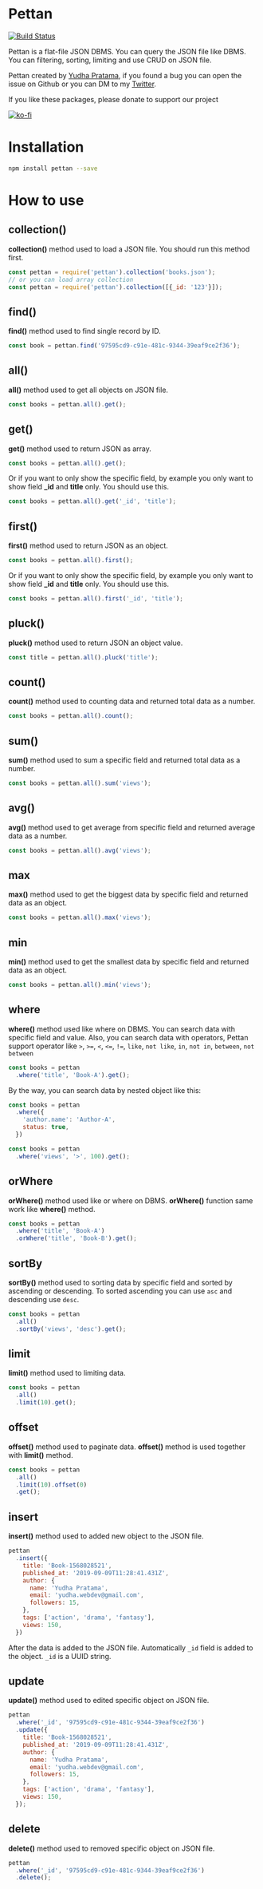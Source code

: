 # Pettan
[![Build Status](https://travis-ci.org/KodepandaID/pettan.svg?branch=master)](https://travis-ci.org/KodepandaID/pettan)

Pettan is a flat-file JSON DBMS. You can query the JSON file like DBMS. You can filtering, sorting, limiting and use CRUD on JSON file.

Pettan created by [Yudha Pratama](https://yudhapratama.com), if you found a bug you can open the issue on Github or you can DM to my [Twitter](https://twitter.com/lordaur).

If you like these packages, please donate to support our project

[![ko-fi](https://www.ko-fi.com/img/githubbutton_sm.svg)](https://ko-fi.com/T6T312Z2T)

# Installation
```bash
npm install pettan --save
```

# How to use
## collection()
**collection()** method used to load a JSON file. You should run this method first.
```js
const pettan = require('pettan').collection('books.json');
// or you can load array collection
const pettan = require('pettan').collection([{_id: '123'}]);
```

## find()
**find()** method used to find single record by ID.
```js
const book = pettan.find('97595cd9-c91e-481c-9344-39eaf9ce2f36');
```

## all()
**all()** method used to get all objects on JSON file.
```js
const books = pettan.all().get();
```

## get()
**get()** method used to return JSON as array.
```js
const books = pettan.all().get();
```
Or if you want to only show the specific field, by example you only want to show field **_id** and **title** only. You should use this.
```js
const books = pettan.all().get('_id', 'title');
```

## first()
**first()** method used to return JSON as an object.
```js
const books = pettan.all().first();
```
Or if you want to only show the specific field, by example you only want to show field **_id** and **title** only. You should use this.
```js
const books = pettan.all().first('_id', 'title');
```

## pluck()
**pluck()** method used to return JSON an object value.
```js
const title = pettan.all().pluck('title');
```

## count()
**count()** method used to counting data and returned total data as a number.
```js
const books = pettan.all().count();
```

## sum()
**sum()** method used to sum a specific field and returned total data as a number.
```js
const books = pettan.all().sum('views');
```

## avg()
**avg()** method used to get average from specific field and returned average data as a number.
```js
const books = pettan.all().avg('views');
```

## max
**max()** method used to get the biggest data by specific field and returned data as an object.
```js
const books = pettan.all().max('views');
```

## min
**min()** method used to get the smallest data by specific field and returned data as an object.
```js
const books = pettan.all().min('views');
```

## where
**where()** method used like where on DBMS. You can search data with specific field and value. Also, you can search data with operators, Pettan support operator like ```>```, ```>=```, ```<```, ```<=```, ```!=```, ```like```, ```not like```, ```in```, ```not in```, ```between```, ```not between```

```js
const books = pettan
  .where('title', 'Book-A').get();
```

By the way, you can search data by nested object like this:
```js
const books = pettan
  .where({
    'author.name': 'Author-A',
    status: true,
  })
```

```js
const books = pettan
  .where('views', '>', 100).get();
```

## orWhere
**orWhere()** method used like or where on DBMS. **orWhere()** function same work like **where()** method.
```js
const books = pettan
  .where('title', 'Book-A')
  .orWhere('title', 'Book-B').get();
```

## sortBy
**sortBy()** method used to sorting data by specific field and sorted by ascending or descending. To sorted ascending you can use ```asc``` and descending use ```desc```.
```js
const books = pettan
  .all()
  .sortBy('views', 'desc').get();
```

## limit
**limit()** method used to limiting data.
```js
const books = pettan
  .all()
  .limit(10).get();
```

## offset
**offset()** method used to paginate data. **offset()** method is used together with **limit()** method.
```js
const books = pettan
  .all()
  .limit(10).offset(0)
  .get();
```

## insert
**insert()** method used to added new object to the JSON file.
```js
pettan
  .insert({
    title: 'Book-1568028521',
    published_at: '2019-09-09T11:28:41.431Z',
    author: {
      name: 'Yudha Pratama',
      email: 'yudha.webdev@gmail.com',
      followers: 15,
    },
    tags: ['action', 'drama', 'fantasy'],
    views: 150,
  })
```
After the data is added to the JSON file. Automatically ```_id``` field is added to the object. ```_id``` is a UUID string.

## update
**update()** method used to edited specific object on JSON file.
```js
pettan
  .where('_id', '97595cd9-c91e-481c-9344-39eaf9ce2f36')
  .update({
    title: 'Book-1568028521',
    published_at: '2019-09-09T11:28:41.431Z',
    author: {
      name: 'Yudha Pratama',
      email: 'yudha.webdev@gmail.com',
      followers: 15,
    },
    tags: ['action', 'drama', 'fantasy'],
    views: 150,
  });
```

## delete
**delete()** method used to removed specific object on JSON file.
```js
pettan
  .where('_id', '97595cd9-c91e-481c-9344-39eaf9ce2f36')
  .delete();
```